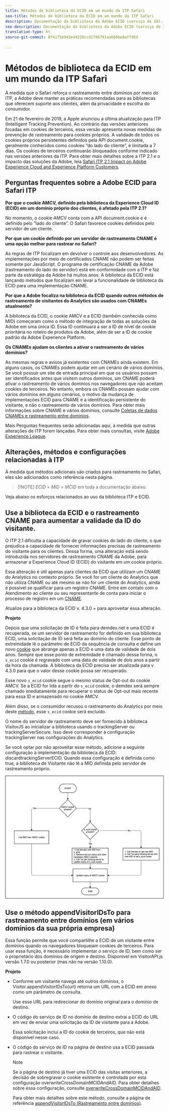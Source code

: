 ```yaml
---
title: Métodos de biblioteca da ECID em um mundo da ITP Safari
seo-title: Métodos de biblioteca da ECID em um mundo da ITP Safari
description: Documentação da biblioteca da Adobe ECID (serviço de ID).
seo-description: Documentação da biblioteca da Adobe ECID (serviço de ID).
translation-type: ht
source-git-commit: 8f4175b942ed4228ccd1f96791aa668be8aff95d

---
```



# Métodos de biblioteca da ECID em um mundo da ITP Safari

À medida que o Safari reforça o rastreamento entre domínios por meio do ITP, a Adobe deve manter as práticas recomendadas para as bibliotecas que oferecem suporte aos clientes, além da privacidade e escolha do consumidor.

Em 21 de fevereiro de 2019, a Apple anunciou a última atualização para ITP (Intelligent Tracking Prevention). Ao contrário das versões anteriores focadas em cookies de terceiros, essa versão apresenta novas medidas de prevenção de rastreamento para cookies próprios. A validade de todos os cookies próprios persistentes definidos pela API document.cookie, geralmente conhecidos como cookies “do lado do cliente”, é limitada a 7 dias. Os cookies de terceiros continuarão bloqueados conforme indicado nas versões anteriores da ITP. Para obter mais detalhes sobre a ITP 2.1 e o impacto das soluções da Adobe, leia [Safari ITP 2.1 Impact on Adobe Experience Cloud and Experience Platform Customers](https://medium.com/adobetech/safari-itp-2-1-impact-on-adobe-experience-cloud-customers-9439cecb55ac).

## Perguntas frequentes sobre a Adobe ECID para Safari ITP

**Por que o cookie AMCV, definido pela biblioteca da Experience Cloud ID (ECID) em um domínio próprio dos clientes, é afetado pela ITP 2.1?**

No momento, o cookie AMCV conta com a API document.cookie e é definido pelo “lado do cliente”. O Safari favorece cookies definidos pelo servidor de um cliente.

**Por que um cookie definido por um servidor de rastreamento CNAME é uma opção melhor para rastrear no Safari?**

As regras de ITP focalizam em devolver o controle aos desenvolvedores. As implementações por meio de certificados CNAME não podem ser feitas somente por JavaScript. O programa de certificação CNAME da Adobe (rastreamento do lado do servidor) está em conformidade com a ITP e faz parte da estratégia da Adobe há muitos anos. A biblioteca da ECID está lançando métodos que focalizam em levar a funcionalidade de biblioteca da ECID para uma implementação CNAME.

**Por que a Adobe focaliza na biblioteca da ECID quando outros métodos de rastreamento de visitantes do Analytics são usados com CNAMEs atualmente?**

A biblioteca da ECID, o cookie AMCV e a ECID (também conhecida como MID) começaram como o método de integração de todas as soluções da Adobe em uma única ID. Essa ID continuará a ser a ID de nível de cookie prioritária no roteiro de produtos da Adobe, além de ser a ID de cookie padrão da Adobe Experience Platform.

**Os CNAMEs ajudam os clientes a ativar o rastreamento de vários domínios?**

As mesmas regras e avisos já existentes com CNAMEs ainda existem. Em alguns casos, os CNAMEs podem ajudar em um cenário de vários domínios. Se você possuir um site de entrada principal em que os usuários possam ser identificados antes que visitem outros domínios, um CNAME poderá ativar o rastreamento de vários domínios nos navegadores que não aceitam cookies de terceiros. No entanto, embora os CNAMEs possam ajudar com vários domínios em alguns cenários, o motivo da mudança de implementações ECID para CNAME é a identificação persistente do visitante, e não o rastreamento de vários domínios. Para obter mais informações sobre CNAME e vários domínios, consulte [Coletas de dados CNAMEs e rastreamento entre domínios](/help/reference/analytics-reference/cname.md).

Mais Perguntas frequentes serão adicionadas aqui, à medida que outras alterações de ITP forem lançadas. Para obter mais consultas, visite [Adobe Experience League](https://experienceleague.adobe.com/?lang=pt-BR/#recommended/solutions/analytics).

## Alterações, métodos e configurações relacionadas à ITP

À medida que métodos adicionais são criados para rastreamento no Safari, eles são adicionados como referência nesta página.

>[!NOTE] *ECID* = *MID* = *MCID* em toda a documentação abaixo.

Veja abaixo os esforços relacionados ao uso da biblioteca ITP e ECID.

## Use a biblioteca da ECID e o rastreamento CNAME para aumentar a validade da ID do visitante.

O ITP 2.1 dificulta a capacidade de gravar cookies do lado do cliente, o que prejudica a capacidade de fornecer informações precisas de rastreamento do visitante para os clientes. Dessa forma, uma alteração está sendo introduzida nos servidores de rastreamento CNAME da Adobe, para armazenar a Experience Cloud ID (ECID) do visitante em um cookie próprio.

Essa alteração é útil apenas para clientes da ECID que utilizam um CNAME do Analytics no contexto próprio. Se você for um cliente do Analytics que não utiliza CNAME ou até mesmo se não for um cliente do Analytics, ainda é possível se qualificar para um registro CNAME. Entre em contato com o Atendimento ao cliente ou seu representante de conta para iniciar o processo de registro em um [CNAME](https://marketing.adobe.com/resources/help/pt_BR/whitepapers/first_party_cookies/adobe_managed_cert_pgm.html).

Atualize para a biblioteca da ECID v. 4.3.0 + para aproveitar essa alteração.

**Projeto**

Depois que uma solicitação de ID é feita para demdex.net e uma ECID é recuperada, se um servidor de rastreamento for definido em sua biblioteca ECID, uma solicitação de ID será feita ao domínio do cliente. Esse ponto de extremidade lê o parâmetro de ECID da sequência de consulta e define um novo [cookie](/help/introduction/cookies.md) que abrange apenas a ECID e uma data de validade de dois anos. Sempre que esse ponto de extremidade é chamado dessa forma, o `s_ecid` cookie é regravado com uma data de validade de dois anos a partir da hora da chamada. A biblioteca da ECID precisa ser atualizada para v 4.3.0 para que o valor desse cookie possa ser recuperado.

Esse novo `s_ecid` cookie segue o mesmo status de Opt-out do cookie AMCV. Se a ECID for lida a partir do `s_ecid` cookie, o demdex será sempre chamado imediatamente para recuperar o status de Opt-out mais recente para essa ID e armazenado no cookie AMCV.

Além disso, se o consumidor recusou o rastreamento do Analytics por meio deste [método](https://marketing.adobe.com/resources/help/pt_BR/sc/implement/opt_out_link.html), esse `s_ecid` cookie será excluído.

O nome do servidor de rastreamento deve ser fornecido à biblioteca VisitorJS ao inicializar a biblioteca usando o trackingServer ou trackingServerSecure. Isso deve corresponder à configuração trackingServer nas configurações do Analytics.

Se você optar por não aproveitar esse método, adicione a seguinte configuração à implementação da biblioteca da ECID: discardtrackingServerECID. Quando essa configuração é definida como true, a biblioteca de Visitante não lê a MID definida pelo servidor de rastreamento próprio.

![](assets/itp-proposal-v1.png)

## Use o método appendVisitorIDsTo para rastreamento entre domínios (em vários domínios da sua própria empresa)

Essa função permite que você compartilhe a ECID de um visitante entre domínios quando os navegadores bloqueiam cookies de terceiros. Para usar essa função, é necessário implementar o serviço de ID, bem como ser o proprietário dos domínios de origem e destino. Disponível em VisitorAPI.js versão 1.7.0 ou posterior (mas não na versão 1.10.0).

**Projeto**

* Conforme um visitante navega até outros domínios, o Visitor.appendVisitorIDsTo(url) retorna um URL com a ECID em anexo como um parâmetro de consulta.

   Use esse URL para redirecionar do domínio original para o domínio de destino.

* O código do serviço de ID no domínio de destino extrai a ECID do URL em vez de enviar uma solicitação da ID de visitante para a Adobe.

   Essa solicitação inclui a ID do cookie de terceiros, que não está disponível nesse caso.

* O código do serviço de ID na página de destino usa a ECID passada para rastrear o visitante.

   >[!NOTE]
   >Se a página de destino já tiver uma ECID das visitas anteriores, a decisão de sobregravar o cookie existente é controlada por esta configuração overwriteCrossDomainMCIDAndAID. Para obter detalhes sobre essa configuração, consulte [overwriteCrossDomainMCIDAndAID](/help/library/function-vars/overwrite-visitor-id.md).
   >
   >Para obter mais detalhes sobre este método, consulte a página de referência [appendVisitorIDsTo (Rastreamento entre domínios)](/help/library/get-set/appendvisitorid.md).
